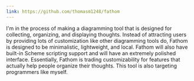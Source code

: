 ```yaml
---
link: https://github.com/thomasm1248/fathom
---
```


I'm in the process of making a diagramming tool that is designed for collecting, organizing,
and displaying thoughts. Instead of attracting users by providing lots of customization like
other diagramming tools do, Fathom is designed to be minimalistic, lightweight, and local.
Fathom will also have built-in Scheme scripting support and will have an extremely polished
interface. Essentially, Fathom is trading customizability for features that actually help
people organize their thoughts. This tool is also targeting programmers like myself.
